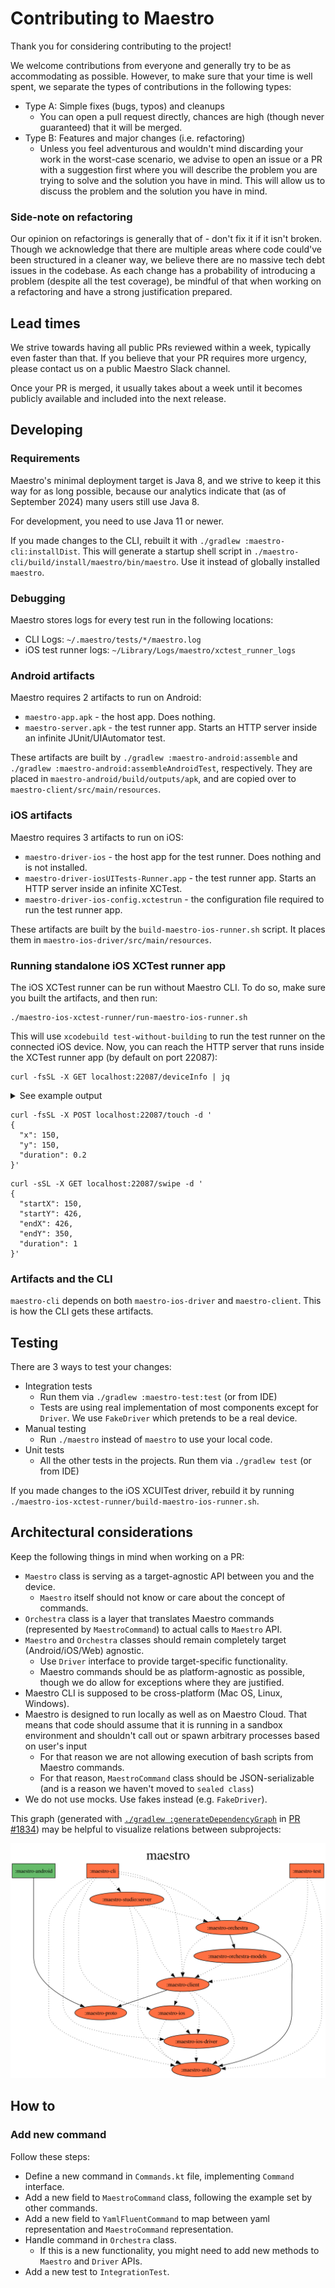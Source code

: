 # Contributing to Maestro

Thank you for considering contributing to the project!

We welcome contributions from everyone and generally try to be as accommodating as possible. However, to make sure that your time is well spent, we separate the types of 
contributions in the following types:

- Type A: Simple fixes (bugs, typos) and cleanups
  - You can open a pull request directly, chances are high (though never guaranteed) that it will be merged.
- Type B: Features and major changes (i.e. refactoring)
  - Unless you feel adventurous and wouldn't mind discarding your work in the worst-case scenario, we advise to open an issue or a PR with a suggestion first where you will 
    describe the problem you are trying to solve and the solution you have in mind. This will allow us to discuss the problem and the solution you have in mind.

### Side-note on refactoring

Our opinion on refactorings is generally that of - don't fix it if it isn't broken. Though we acknowledge that there are multiple areas where code could've been structured in a 
cleaner way, we believe there are no massive tech debt issues in the codebase. As each change has a probability of introducing a problem (despite all the test coverage), be 
mindful of that when working on a refactoring and have a strong justification prepared. 

## Lead times

We strive towards having all public PRs reviewed within a week, typically even faster than that. If you believe that your PR requires more urgency, please contact us on a 
public Maestro Slack channel.

Once your PR is merged, it usually takes about a week until it becomes publicly available and included into the next release.

## Developing

### Requirements

Maestro's minimal deployment target is Java 8, and we strive to keep it this way
for as long possible, because our analytics indicate that (as of September 2024) many
users still use Java 8.

For development, you need to use Java 11 or newer.

If you made changes to the CLI, rebuilt it with `./gradlew :maestro-cli:installDist`. This will generate a startup shell
script in `./maestro-cli/build/install/maestro/bin/maestro`. Use it instead of globally installed `maestro`.

### Debugging

Maestro stores logs for every test run in the following locations:

- CLI Logs: `~/.maestro/tests/*/maestro.log`
- iOS test runner logs: `~/Library/Logs/maestro/xctest_runner_logs`

### Android artifacts

Maestro requires 2 artifacts to run on Android:

- `maestro-app.apk` - the host app. Does nothing.
- `maestro-server.apk` - the test runner app. Starts an HTTP server inside an infinite JUnit/UIAutomator test.

These artifacts are built by `./gradlew :maestro-android:assemble` and `./gradlew :maestro-android:assembleAndroidTest`, respectively.
They are placed in `maestro-android/build/outputs/apk`, and are copied over to `maestro-client/src/main/resources`.

### iOS artifacts

Maestro requires 3 artifacts to run on iOS:

- `maestro-driver-ios` - the host app for the test runner. Does nothing and is not installed.
- `maestro-driver-iosUITests-Runner.app` - the test runner app. Starts an HTTP server inside an infinite XCTest. 
- `maestro-driver-ios-config.xctestrun` - the configuration file required to run the test runner app.

These artifacts are built by the `build-maestro-ios-runner.sh` script. It places them in `maestro-ios-driver/src/main/resources`.

### Running standalone iOS XCTest runner app

The iOS XCTest runner can be run without Maestro CLI. To do so, make sure you built the artifacts, and then run:

```console
./maestro-ios-xctest-runner/run-maestro-ios-runner.sh
```

This will use `xcodebuild test-without-building` to run the test runner on the connected iOS device. Now, you can reach
the HTTP server that runs inside the XCTest runner app (by default on port 22087):

```console
curl -fsSL -X GET localhost:22087/deviceInfo | jq
```

<details>
<summary>See example output</summary>

```json
{
  "heightPoints": 852,
  "heightPixels": 2556,
  "widthPixels": 1179,
  "widthPoints": 393
}
```

</details>

```console
curl -fsSL -X POST localhost:22087/touch -d '
{
  "x": 150,
  "y": 150,
  "duration": 0.2
}'
```

```console
curl -sSL -X GET localhost:22087/swipe -d '
{
  "startX": 150,
  "startY": 426,
  "endX": 426,
  "endY": 350,
  "duration": 1
}'
```


### Artifacts and the CLI

`maestro-cli` depends on both `maestro-ios-driver` and `maestro-client`. This is how the CLI gets these artifacts.

## Testing

There are 3 ways to test your changes:

- Integration tests
  - Run them via `./gradlew :maestro-test:test` (or from IDE)
  - Tests are using real implementation of most components except for `Driver`. We use `FakeDriver` which pretends to be a real device.
- Manual testing
  - Run `./maestro` instead of `maestro` to use your local code.
- Unit tests
  - All the other tests in the projects. Run them via `./gradlew test` (or from IDE)

If you made changes to the iOS XCUITest driver, rebuild it by running `./maestro-ios-xctest-runner/build-maestro-ios-runner.sh`.

## Architectural considerations

Keep the following things in mind when working on a PR:

- `Maestro` class is serving as a target-agnostic API between you and the device.
  - `Maestro` itself should not know or care about the concept of commands.
- `Orchestra` class is a layer that translates Maestro commands (represented by `MaestroCommand`) to actual calls to `Maestro` API.
- `Maestro` and `Orchestra` classes should remain completely target (Android/iOS/Web) agnostic.
  - Use `Driver` interface to provide target-specific functionality.
  - Maestro commands should be as platform-agnostic as possible, though we do allow for exceptions where they are justified.
- Maestro CLI is supposed to be cross-platform (Mac OS, Linux, Windows).
- Maestro is designed to run locally as well as on Maestro Cloud. That means that code should assume that it is running in a sandbox environment and shouldn't call out or spawn 
  arbitrary processes based on user's input
  - For that reason we are not allowing execution of bash scripts from Maestro commands.
  - For that reason, `MaestroCommand` class should be JSON-serializable (and is a reason we haven't moved to `sealed class`)
- We do not use mocks. Use fakes instead (e.g. `FakeDriver`).

This graph (generated with [`./gradlew :generateDependencyGraph`][graph_plugin] in [PR #1834][pr_1834]) may be helpful
to visualize relations between subprojects:

![Project dependency graph](assets/project-dependency-graph.svg)

## How to

### Add new command

Follow these steps:

- Define a new command in `Commands.kt` file, implementing `Command` interface.
- Add a new field to `MaestroCommand` class, following the example set by other commands.
- Add a new field to `YamlFluentCommand` to map between yaml representation and `MaestroCommand` representation.
- Handle command in `Orchestra` class.
  - If this is a new functionality, you might need to add new methods to `Maestro` and `Driver` APIs.
- Add a new test to `IntegrationTest`.

[graph_plugin]: https://github.com/vanniktech/gradle-dependency-graph-generator-plugin
[pr_1834]: https://github.com/mobile-dev-inc/maestro/pull/1834

